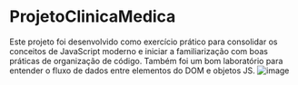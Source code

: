 # ProjetoClinicaMedica
Este projeto foi desenvolvido como exercício prático para consolidar os conceitos de JavaScript moderno e iniciar a familiarização com boas práticas de organização de código. Também foi um bom laboratório para entender o fluxo de dados entre elementos do DOM e objetos JS.
![image](https://github.com/user-attachments/assets/27d3478d-c16d-4864-8498-e6599764b7d5)
